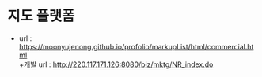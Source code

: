 # 지도 플랫폼
- url : https://moonyujenong.github.io/profolio/markupList/html/commercial.html </br>
  +개발 url : http://220.117.171.126:8080/biz/mktg/NR_index.do
